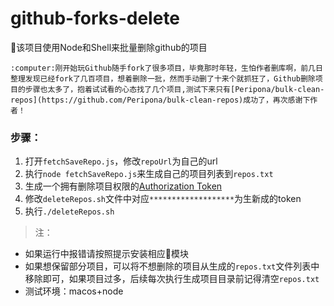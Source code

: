 # github-forks-delete
:fork_and_knife:该项目使用Node和Shell来批量删除github的项目

    :computer:刚开始玩Github随手fork了很多项目，毕竟那时年轻，生怕作者删库啊，前几日整理发现已经fork了几百项目，想着删除一批，然而手动删了十来个就抓狂了，Github删除项目的步骤也太多了，抱着试试看的心态找了几个项目,测试下来只有[Peripona/bulk-clean-repos](https://github.com/Peripona/bulk-clean-repos)成功了，再次感谢下作者！

### 步骤：
1. 打开`fetchSaveRepo.js`，修改`repoUrl`为自己的url
2. 执行`node fetchSaveRepo.js`来生成自己的项目列表到`repos.txt`
3. 生成一个拥有删除项目权限的[Authorization Token](https://github.com/settings/tokens/new)
4. 修改`deleteRepos.sh`文件中对应`*******************`为生新成的token
5. 执行`./deleteRepos.sh`

>注：

* 如果运行中报错请按照提示安装相应模块
* 如果想保留部分项目，可以将不想删除的项目从生成的`repos.txt`文件列表中移除即可，如果项目过多，后续每次执行生成项目目录前记得清空`repos.txt`
* 测试环境：macos+node
